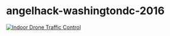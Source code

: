 # angelhack-washingtondc-2016
[![Indoor Drone Traffic Control](https://photos.app.goo.gl/nZnBqGwHxka7dGAD6)](https://youtu.be/MELq1jfMjEE)
